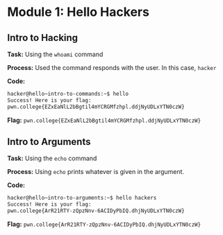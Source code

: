 # Module 1: Hello Hackers
## Intro to Hacking

**Task:** Using the `whoami` command

**Process:** Used the command responds with the user. In this case, `hacker` 

**Code:**
```bash
hacker@hello~intro-to-commands:~$ hello
Success! Here is your flag:
pwn.college{EZxEaNlL2bBgtil4mYCRGMfzhpl.ddjNyUDLxYTN0czW}
```

**Flag:** `pwn.college{EZxEaNlL2bBgtil4mYCRGMfzhpl.ddjNyUDLxYTN0czW}`
</br>

## Intro to Arguments

**Task:** Using the `echo` command

**Process:** Using `echo` prints whatever is given in the argument.

**Code:**
```bash
hacker@hello~intro-to-arguments:~$ hello hackers
Success! Here is your flag:
pwn.college{ArR21RTY-zQpzNnv-6ACIDyPbIQ.dhjNyUDLxYTN0czW}
```

**Flag:** `pwn.college{ArR21RTY-zQpzNnv-6ACIDyPbIQ.dhjNyUDLxYTN0czW}`
